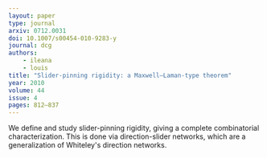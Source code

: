 ```yaml
---
layout: paper
type: journal
arxiv: 0712.0031
doi: 10.1007/s00454-010-9283-y
journal: dcg
authors:
    - ileana
    - louis
title: "Slider-pinning rigidity: a Maxwell–Laman-type theorem"
year: 2010
volume: 44
issue: 4
pages: 812–837
---
```


We define and study slider-pinning rigidity, giving a complete combinatorial characterization. This is done via direction-slider networks, which are a generalization of Whiteley's direction networks.